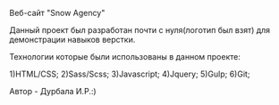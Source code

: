 Веб-сайт "Snow Agency"

Данный проект был разработан почти с нуля(логотип был взят) для демонстрации навыков верстки.

Технологии которые были использованы в данном проекте:

1)HTML/CSS;
2)Sass/Scss;
3)Javascript;
4)Jquery;
5)Gulp;
6)Git;

Автор - Дурбала И.Р.:)
